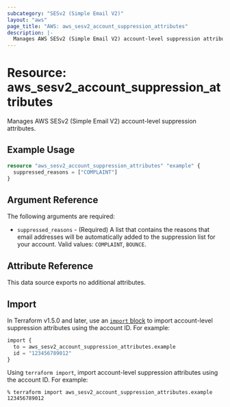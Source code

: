 ```yaml
---
subcategory: "SESv2 (Simple Email V2)"
layout: "aws"
page_title: "AWS: aws_sesv2_account_suppression_attributes"
description: |-
  Manages AWS SESv2 (Simple Email V2) account-level suppression attributes.
---
```


# Resource: aws_sesv2_account_suppression_attributes

Manages AWS SESv2 (Simple Email V2) account-level suppression attributes.

## Example Usage

```terraform
resource "aws_sesv2_account_suppression_attributes" "example" {
  suppressed_reasons = ["COMPLAINT"]
}
```

## Argument Reference

The following arguments are required:

* `suppressed_reasons` - (Required) A list that contains the reasons that email addresses will be automatically added to the suppression list for your account. Valid values: `COMPLAINT`, `BOUNCE`.

## Attribute Reference

This data source exports no additional attributes.

## Import

In Terraform v1.5.0 and later, use an [`import` block](https://developer.hashicorp.com/terraform/language/import) to import account-level suppression attributes using the account ID. For example:

```terraform
import {
  to = aws_sesv2_account_suppression_attributes.example
  id = "123456789012"
}
```

Using `terraform import`, import account-level suppression attributes using the account ID. For example:

```console
% terraform import aws_sesv2_account_suppression_attributes.example 123456789012
```
